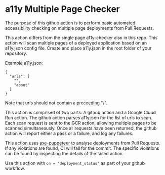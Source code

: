 # a11y Multiple Page Checker

The purpose of this github action is to perform basic automated accessibility checking on multiple page deployments from Pull Requests.

This action differs from the single page a11y-checker also in this repo. This action will scan multiple pages of a deployed application based on an a11y.json config file. Create and place a11y.json in the root folder of your repository.

Example a11y.json:
```
{
  "urls": [
    "",
    "about"
  ]
}
```
Note that urls should not contain a preceeding "/".

This action is comprised of two parts: A github action and a Google Cloud Run action. The github action parses a11y.json for the list of urls to scan. Each scan request is sent to the GCR action, allowing multiple pages to be scanned simultaneously. Once all requests have been returned, the github action will report either a pass or a failure, and log any failures.

This action uses [axe-puppeteer](https://github.com/dequelabs/axe-puppeteer) to analyse deployments from Pull Requests. If any violations are found, CI will fail for the commit. The specific violations can be found by inspecting the details of the failed action.

Use this action with ```on = "deployment_status"``` as part of your github workflow.